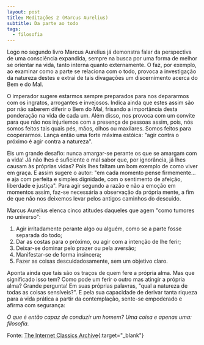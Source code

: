 ```yaml
---
layout: post
title: Meditações 2 (Marcus Aurelius)
subtitle: Da parte ao todo
tags:
  - filosofia
---
```


Logo no segundo livro Marcus Aurelius já demonstra falar da perspectiva de uma
consciência expandida, sempre na busca por uma forma de melhor se orientar na
vida, tanto interna quanto externamente. O faz, por exemplo, ao examinar como a
parte se relaciona com o todo, provoca a investigação da natureza destes e
extrai de tais divagações um discernimento acerca do Bem e do Mal.

O imperador sugere estarmos sempre preparados para nos depararmos com os
ingratos, arrogantes e invejosos. Indica ainda que estes assim são por não
saberem diferir o Bem do Mal, frisando a importância desta ponderação na vida de
cada um. Além disso, nos provoca com um convite para que não nos injuriemos com
a presença de pessoas assim, pois, nós somos feitos tais quais pés, mãos, olhos
ou maxilares. Somos feitos para cooperarmos. Lança então uma forte máxima
estóica: "agir contra o próximo é agir contra a natureza".

Eis um grande desafio: nunca amargar-se perante os que se amargam com a vida! Já
não lhes é suficiente o mal sabor que, por ignorância, já lhes causam às
próprias vidas? Pois lhes faltam um bom exemplo de como viver em graça. E assim
sugere o autor: "em cada momento pense firmemente... e aja com perfeita e
simples dignidade, com o sentimento de afeição, liberdade e justiça". Para agir
segundo a razão e não a emoção em momentos assim, faz-se necessária a observação
da própria mente, a fim de que não nos deixemos levar pelos antigos caminhos do
descuido.

Marcus Aurelius elenca cinco atitudes daqueles que agem "como tumores no
universo":

1. Agir irritadamente perante algo ou alguém, como se a parte fosse separada do
todo;
2. Dar as costas para o próximo, ou agir com a intenção de lhe ferir;
3. Deixar-se dominar pelo prazer ou pela aversão;
4. Manifestar-se de forma insincera;
5. Fazer as coisas descuidadosamente, sem um objetivo claro.

Aponta ainda que tais são os traços de quem fere a própria alma. Mas que
significado isso tem? Como pode um ferir o outro mas atingir a própria alma?
Grande pergunta! Em suas próprias palavras, "qual a natureza de todas as coisas
sensíveis?". E pela sua capacidade de derivar tanta riqueza para a vida prática
a partir da contemplação, sente-se empoderado e afirma com segurança:

*O que é então capaz de conduzir um homem? Uma coisa e apenas uma: filosofia.*

Fonte: [The Internet Classics Archive][link]{:target="\_blank"}

[link]: http://classics.mit.edu/Antoninus/meditations.2.two.html
